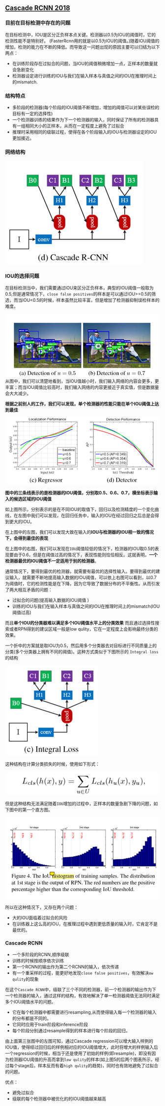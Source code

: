 
## [Cascade RCNN 2018](./attachments/Cascade_RCNN.pdf)

### 目前在目标检测中存在的问题
在目标检测中，IOU是区分正负样本点关键。检测器以0.5为IOU的阈值时，它的检测性能不是特别好。 (FasterRcnn用的就是以0.5为IOU的阈值。)随着IOU阈值的增加，检测的能力在不断的降低。而导致这一问题出现的原因主要可以归结为以下两点：
* 在训练阶段存在过拟合的问题，当IOU的阈值稍微增加一点，正样本的数量就会急剧变化
* 检测器设定进行训练的IOU与我们在输入样本与真值之间的IOU在推理时间上的mismatch.

### 结构特点
* 多阶段的检测器(每个阶段的IOU阈值不断增加，增加的阈值可以对某些误检的目标有一定的选择性)
* 一个检测器训练的结果作为下一个检测器的输入，同时保证了所有的检测器具有一组相同大小的正样本，从而在一定程度上避免了过拟合
* 推理时采用相同的级联过程，使得在各个阶段输入的IOU与检测器设定的IOU更加接近。


### 网络结构

![Cascade RCNN](./images/1584941636945.png)


### IOU的选择问题
在目标检测当中，我们需要通过IOU来区分正负样本，典型的IOU阈值一般取为0.5,但是通常情况下，`close false positives`的样本是可以通过IOU>=0.5的筛选，而当IOU<0.5的时候，样本虽然比较丰富，但是增加了检测器抑制误检样本的难度。

![IOU阈值与样本数量的关系](./images/1584942586811.png)
从图中，我们可以清楚地看到，当IOU值越小时，我们输入网络的内容会更多，更丰富；而当IOU阈值比较高时，我们输入网络的内容更接近于真实值，但是数据量会大大减少。

**根据之前别人的工作，我们可以发现，单个检测器的性能只能在单个IOU阈值上达到最佳**

![localization and detection performance](./images/1584943076556.png)

**图中的三条线表示的是检测器的IOU阈值，分别取0.5、0.6、0.7，横坐标表示输入的候选区域的IOU阈值**

如上图所示，分别表示的是在不同IOU的取值下，回归以及检测精度的一个变化曲线，在左图中我们可以发现，在回归任务中，输入的IOU在经过回归之后总是会得到更大的IOU。

在上图中的左图，我们可以发现大致在输入的**IOU与检测器的IOU相一致的情况下，会得到最佳的表现**

在上图中的右图，我们可以发现在`IOU`阈值较低的情况下，检测器的IOU取0.5的表现要由于0.6，但是在阈值过高的情况下，表现性能则恰恰相反。这就表明，**一个检测器最优的IOU阈值不一定适用于别的检测器**。

通常情况下，要得到最优的检测器，就需要有最优的选择性输入。要得到最优的建议输入，就需要不断地提高输入数据的IOU阈值，可以依上右图可以看到，以0.7为阈值时，它的检测性能是在下降，因为它导致了数据分布的不平衡性。从而引发了两大相互矛盾的问题：
* 过拟合的问题(提高输入数据的IOU阈值 )
* 训练的IOU与我们在输入样本与真值之间的IOU在推理时间上的mismatch(IOU阈值过高)

而且**单个IOU的分类器难以满足多个IOU阈值水平上的分类效果**
而且通过选择性搜索或者RPN得到的建议区域一般是low qulity，它在一定程度上会影响最终分类的效果。

一个折中的方案就是取IOU为0.5，然后用多个分类器去对目标进行不同质量上的分类(多个分类器上拥有不同的阈值)。这种方式类似于下图所示的 `Integral loss`的结构

![Integral loss](./images/1585017979236.png)

这种结构在计算分类损失的时候，使用如下形式：

![enter description here](./images/1585018594950.png)

但是这种结构无法满足随着`IOU`增加的过程中，正样本的数量急剧下降的问题，如下图中的第一个直方图。

![enter description here](./images/1585018471845.png)

所以在这种情况下，又存在两个问题：
* 大的IOU面临着过拟合的风险
* 在训练器上这么高的IOU，在推理过程中遇到更低质量的输入时，它肯定不是最优的。
### Cascade RCNN

* 一个多阶段的RCNN,顺序级联
* 训练的时候按顺序依次训练
* 第一个RCNN的输出作为第二个RCNN的输入，依次传递
* 有一个重采样的过程，能更好地发现`close false positives`，有效解决`ow qulity`的现象

在这个`Cascade RCNN`中，级联了三个不同的检测器，前一个检测器的输出作为下一个检测器的输入，通过这样的结构，有效地解决了单一检测器阈值无法同时满足多个IOU阈值水平的问题。

* 它在每个检测器中都需要进行resampling,从而使得输入每一个检测器的输入的分布都是不同的。
* 它同时应用于train阶段和inference阶段
* 每个阶段分别通过resample得到的样本进行每个阶段的回归，

由上面第三张图中的左图可知，通过Cascade regression可以增大输入样例的IOU值，使得经过回归后的样例相对应的IOU阈值增大，此时将增大的样例输入后一个regression的时候，相当于还是使用了初始的样例(即resample)，即没有因为检测器IOU阈值的升高而拿到`low qulity`的样本(如上图5的后两个图表所示，经过每个stage后，样本反而有着`high qulity`的趋势)，同时也有效地避免了过拟合的问题。

优点：
* 避免过拟合
* 级联的每个检测器中被优化的的IOU阈值越来越高




